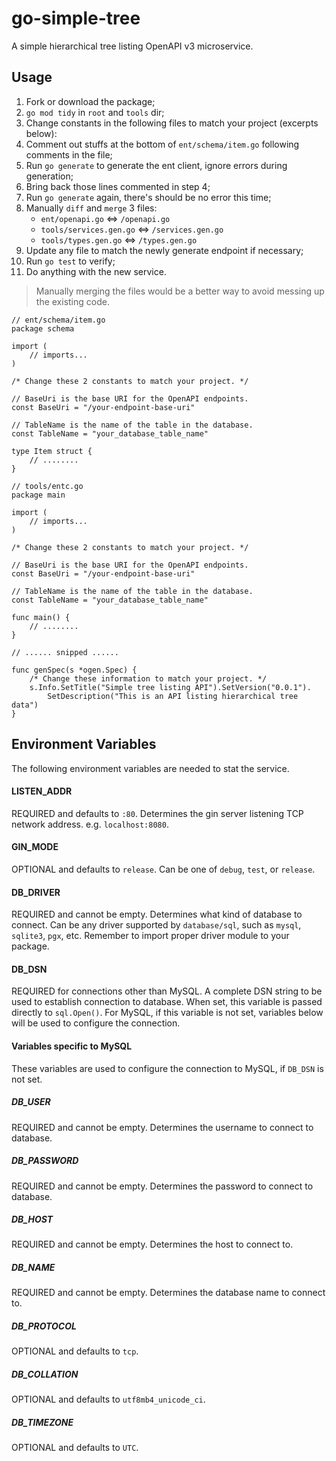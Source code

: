 # go-simple-tree

A simple hierarchical tree listing OpenAPI v3 microservice.


## Usage

1. Fork or download the package;
2. `go mod tidy` in `root` and `tools` dir;
3. Change constants in the following files to match your project (excerpts below):
4. Comment out stuffs at the bottom of `ent/schema/item.go` following comments in the file;
5. Run `go generate` to generate the ent client, ignore errors during generation;
6. Bring back those lines commented in step 4;
7. Run `go generate` again, there's should be no error this time;
8. Manually `diff` and `merge` 3 files:
    - `ent/openapi.go` <=> `/openapi.go`
    - `tools/services.gen.go` <=> `/services.gen.go`
    - `tools/types.gen.go` <=> `/types.gen.go`
9. Update any file to match the newly generate endpoint if necessary;
10. Run `go test` to verify;
11. Do anything with the new service.

> Manually merging the files would be a better way to avoid messing up the existing code.

```golang
// ent/schema/item.go
package schema

import (
	// imports...
)

/* Change these 2 constants to match your project. */

// BaseUri is the base URI for the OpenAPI endpoints.
const BaseUri = "/your-endpoint-base-uri"

// TableName is the name of the table in the database.
const TableName = "your_database_table_name"

type Item struct {
	// ........
}
```

```golang
// tools/entc.go
package main

import (
	// imports...
)

/* Change these 2 constants to match your project. */

// BaseUri is the base URI for the OpenAPI endpoints.
const BaseUri = "/your-endpoint-base-uri"

// TableName is the name of the table in the database.
const TableName = "your_database_table_name"

func main() {
	// ........
}

// ...... snipped ......

func genSpec(s *ogen.Spec) {
	/* Change these information to match your project. */
	s.Info.SetTitle("Simple tree listing API").SetVersion("0.0.1").
		SetDescription("This is an API listing hierarchical tree data")
}
```

## Environment Variables

The following environment variables are needed to stat the service.

#### LISTEN_ADDR

REQUIRED and defaults to `:80`. Determines the gin server listening TCP network address. e.g. `localhost:8080`.

#### GIN_MODE

OPTIONAL and defaults to `release`. Can be one of `debug`, `test`, or `release`.

#### DB_DRIVER

REQUIRED and cannot be empty. Determines what kind of database to connect. Can be any driver supported by `database/sql`, such as `mysql`, `sqlite3`, `pgx`, etc. Remember to import proper driver module to your package.

#### DB_DSN

REQUIRED for connections other than MySQL. A complete DSN string to be used to establish connection to database. When set, this variable is passed directly to `sql.Open()`. For MySQL, if this variable is not set, variables below will be used to configure the connection.

#### Variables specific to MySQL

These variables are used to configure the connection to MySQL, if `DB_DSN` is not set.

##### DB_USER

REQUIRED and cannot be empty. Determines the username to connect to database.

##### DB_PASSWORD

REQUIRED and cannot be empty. Determines the password to connect to database.

##### DB_HOST

REQUIRED and cannot be empty. Determines the host to connect to.

##### DB_NAME

REQUIRED and cannot be empty. Determines the database name to connect to.

##### DB_PROTOCOL

OPTIONAL and defaults to `tcp`.

##### DB_COLLATION

OPTIONAL and defaults to `utf8mb4_unicode_ci`.

##### DB_TIMEZONE

OPTIONAL and defaults to `UTC`.
